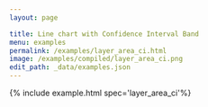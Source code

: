 ```yaml
---
layout: page

title: Line chart with Confidence Interval Band
menu: examples
permalink: /examples/layer_area_ci.html
image: /examples/compiled/layer_area_ci.png
edit_path: _data/examples.json
---
```




{% include example.html spec='layer_area_ci'%}
